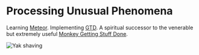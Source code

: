 # Processing Unusual Phenomena

Learning [Meteor](http://meteor.com/). Implementing [GTD](http://en.wikipedia.org/wiki/Getting_Things_Done). A spiritual successor to the venerable but extremely useful [Monkey Getting Stuff Done](https://github.com/simonbaird/mGSD). 

![Yak shaving](http://www.zinzin.com/wp-content/uploads/2012/10/yak-shaving.jpg)
